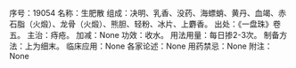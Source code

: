 序号：19054
名称：生肥散
组成：决明、乳香、没药、海螵蛸、黄丹、血竭、赤石脂（火煅）、龙骨（火煅）、熊胆、轻粉、冰片、上麝香。
出处：《一盘珠》卷五。
主治：痔疮。
加减：None
功效：收水。
用法用量：每日掺2-3次。
制备方法：上为细末。
临床应用：None
各家论述：None
用药禁忌：None
附注：None
